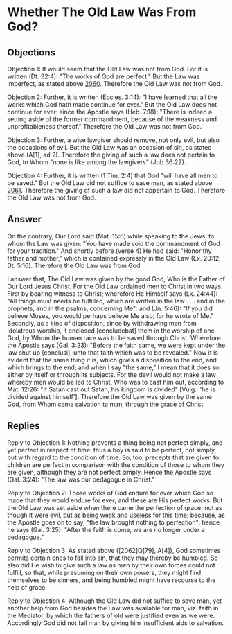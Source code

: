 # Whether The Old Law Was From God?

## Objections

Objection 1: It would seem that the Old Law was not from God. For it is written (Dt. 32:4): "The works of God are perfect." But the Law was imperfect, as stated above [2060](A[1]). Therefore the Old Law was not from God.

Objection 2: Further, it is written (Eccles. 3:14): "I have learned that all the works which God hath made continue for ever." But the Old Law does not continue for ever: since the Apostle says (Heb. 7:18): "There is indeed a setting aside of the former commandment, because of the weakness and unprofitableness thereof." Therefore the Old Law was not from God.

Objection 3: Further, a wise lawgiver should remove, not only evil, but also the occasions of evil. But the Old Law was an occasion of sin, as stated above (A[1], ad 2). Therefore the giving of such a law does not pertain to God, to Whom "none is like among the lawgivers" (Job 36:22).

Objection 4: Further, it is written (1 Tim. 2:4) that God "will have all men to be saved." But the Old Law did not suffice to save man, as stated above [2061](A[1]). Therefore the giving of such a law did not appertain to God. Therefore the Old Law was not from God.

## Answer

On the contrary, Our Lord said (Mat. 15:6) while speaking to the Jews, to whom the Law was given: "You have made void the commandment of God for your tradition." And shortly before (verse 4) He had said: "Honor thy father and mother," which is contained expressly in the Old Law (Ex. 20:12; Dt. 5:16). Therefore the Old Law was from God.

I answer that, The Old Law was given by the good God, Who is the Father of Our Lord Jesus Christ. For the Old Law ordained men to Christ in two ways. First by bearing witness to Christ; wherefore He Himself says (Lk. 24:44): "All things must needs be fulfilled, which are written in the law . . . and in the prophets, and in the psalms, concerning Me": and (Jn. 5:46): "If you did believe Moses, you would perhaps believe Me also; for he wrote of Me." Secondly, as a kind of disposition, since by withdrawing men from idolatrous worship, it enclosed [concludebat] them in the worship of one God, by Whom the human race was to be saved through Christ. Wherefore the Apostle says (Gal. 3:23): "Before the faith came, we were kept under the law shut up [conclusi], unto that faith which was to be revealed." Now it is evident that the same thing it is, which gives a disposition to the end, and which brings to the end; and when I say "the same," I mean that it does so either by itself or through its subjects. For the devil would not make a law whereby men would be led to Christ, Who was to cast him out, according to Mat. 12:26: "If Satan cast out Satan, his kingdom is divided" [Vulg.: 'he is divided against himself']. Therefore the Old Law was given by the same God, from Whom came salvation to man, through the grace of Christ.

## Replies

Reply to Objection 1: Nothing prevents a thing being not perfect simply, and yet perfect in respect of time: thus a boy is said to be perfect, not simply, but with regard to the condition of time. So, too, precepts that are given to children are perfect in comparison with the condition of those to whom they are given, although they are not perfect simply. Hence the Apostle says (Gal. 3:24): "The law was our pedagogue in Christ."

Reply to Objection 2: Those works of God endure for ever which God so made that they would endure for ever; and these are His perfect works. But the Old Law was set aside when there came the perfection of grace; not as though it were evil, but as being weak and useless for this time; because, as the Apostle goes on to say, "the law brought nothing to perfection": hence he says (Gal. 3:25): "After the faith is come, we are no longer under a pedagogue."

Reply to Objection 3: As stated above ([2062]Q[79], A[4]), God sometimes permits certain ones to fall into sin, that they may thereby be humbled. So also did He wish to give such a law as men by their own forces could not fulfill, so that, while presuming on their own powers, they might find themselves to be sinners, and being humbled might have recourse to the help of grace.

Reply to Objection 4: Although the Old Law did not suffice to save man, yet another help from God besides the Law was available for man, viz. faith in the Mediator, by which the fathers of old were justified even as we were. Accordingly God did not fail man by giving him insufficient aids to salvation.